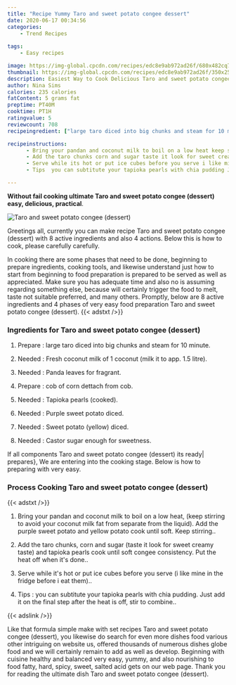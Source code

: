 ```yaml
---
title: "Recipe Yummy Taro and sweet potato congee dessert"
date: 2020-06-17 00:34:56
categories:
    - Trend Recipes
    
tags:
    - Easy recipes

image: https://img-global.cpcdn.com/recipes/edc8e9ab972ad26f/680x482cq70/taro-and-sweet-potato-congee-dessert-recipe-main-photo.jpg
thumbnail: https://img-global.cpcdn.com/recipes/edc8e9ab972ad26f/350x250cq70/taro-and-sweet-potato-congee-dessert-recipe-main-photo.jpg
description: Easiest Way to Cook Delicious Taro and sweet potato congee dessert with 8 ingredients and 4 stages of easy cooking.
author: Nina Sims
calories: 235 calories
fatContent: 5 grams fat
preptime: PT40M
cooktime: PT1H
ratingvalue: 5
reviewcount: 708
recipeingredient: ["large taro diced into big chunks and steam for 10 minute", "Fresh coconut milk of 1 coconut milk it to app 15 litre", "Panda leaves for fragrant", "cob of corn dettach from cob", "Tapioka pearls cooked", "Purple sweet potato diced", "Sweet potato yellow diced", "Castor sugar enough for sweetness"]

recipeinstructions: 
      - Bring your pandan and coconut milk to boil on a low heat keep stirring to avoid your coconut milk fat from separate from the liquid Add the purple sweet potato and yellow potato cook until soft Keep stirring 
      - Add the taro chunks corn and sugar taste it look for sweet creamy taste and tapioka pearls cook until soft congee consistency Put the heat off when its done 
      - Serve while its hot or put ice cubes before you serve i like mine in the fridge before i eat them 
      - Tips  you can subtitute your tapioka pearls with chia pudding Just add it on the final step after the heat is off stir to combine

---
```




**Without fail cooking ultimate Taro and sweet potato congee (dessert) easy, delicious, practical**. 


![Taro and sweet potato congee (dessert)](https://img-global.cpcdn.com/recipes/edc8e9ab972ad26f/680x482cq70/taro-and-sweet-potato-congee-dessert-recipe-main-photo.jpg "Taro and sweet potato congee (dessert)")




Greetings all, currently you can make recipe Taro and sweet potato congee (dessert) with 8 active ingredients and also 4 actions. Below this is how to cook, please carefully carefully.

In cooking there are some phases that need to be done, beginning to prepare ingredients, cooking tools, and likewise understand just how to start from beginning to food preparation is prepared to be served as well as appreciated. Make sure you has adequate time and also no is assuming regarding something else, because will certainly trigger the food to melt, taste not suitable preferred, and many others. Promptly, below are 8 active ingredients and 4 phases of very easy food preparation Taro and sweet potato congee (dessert).
{{< adstxt />}}

### Ingredients for Taro and sweet potato congee (dessert)


1. Prepare  : large taro diced into big chunks and steam for 10 minute.

1. Needed  : Fresh coconut milk of 1 coconut (milk it to app. 1.5 litre).

1. Needed  : Panda leaves for fragrant.

1. Prepare  : cob of corn dettach from cob.

1. Needed  : Tapioka pearls (cooked).

1. Needed  : Purple sweet potato diced.

1. Needed  : Sweet potato (yellow) diced.

1. Needed  : Castor sugar enough for sweetness.



If all components Taro and sweet potato congee (dessert) its ready| prepares}, We are entering into the cooking stage. Below is how to preparing with very easy.

### Process Cooking Taro and sweet potato congee (dessert)

{{< adstxt />}}


1. Bring your pandan and coconut milk to boil on a low heat, (keep stirring to avoid your coconut milk fat from separate from the liquid). Add the purple sweet potato and yellow potato cook until soft. Keep stirring..



1. Add the taro chunks, corn and sugar (taste it look for sweet creamy taste) and tapioka pearls cook until soft congee consistency. Put the heat off when it&#39;s done..



1. Serve while it&#39;s hot or put ice cubes before you serve (i like mine in the fridge before i eat them)..



1. Tips : you can subtitute your tapioka pearls with chia pudding. Just add it on the final step after the heat is off, stir to combine..





{{< adslink />}}

Like that formula simple make with set recipes Taro and sweet potato congee (dessert), you likewise do search for even more dishes food various other intriguing on website us, offered thousands of numerous dishes globe food and we will certainly remain to add as well as develop. Beginning with cuisine healthy and balanced very easy, yummy, and also nourishing to food fatty, hard, spicy, sweet, salted acid gets on our web page. Thank you for reading the ultimate dish Taro and sweet potato congee (dessert).
